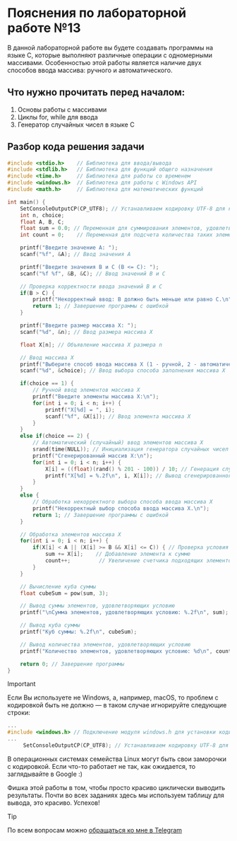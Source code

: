 # Пояснения по лабораторной работе №13

В данной лабораторной работе вы будете создавать программы на языке C, которые выполняют различные операции с одномерными массивами. Особенностью этой работы является наличие двух способов ввода массива: ручного и автоматического.

## Что нужно прочитать перед началом:
1. Основы работы с массивами
2. Циклы for, while для ввода
3. Генератор случайных чисел в языке C

## Разбор кода решения задачи

```c
#include <stdio.h>    // Библиотека для ввода/вывода
#include <stdlib.h>   // Библиотека для функций общего назначения
#include <time.h>     // Библиотека для работы со временем
#include <windows.h>  // Библиотека для работы с Windows API
#include <math.h>     // Библиотека для математических функций

int main() {
    SetConsoleOutputCP(CP_UTF8); // Устанавливаем кодировку UTF-8 для корректного отображения русских символов
    int n, choice;
    float A, B, C;
    float sum = 0.0; // Переменная для суммирования элементов, удовлетворяющих условию
    int count = 0;    // Переменная для подсчета количества таких элементов

    printf("Введите значение A: ");
    scanf("%f", &A); // Ввод значения A

    printf("Введите значения B и C (B <= C): ");
    scanf("%f %f", &B, &C); // Ввод значений B и C

    // Проверка корректности ввода значений B и C
    if(B > C) {
        printf("Некорректный ввод: B должно быть меньше или равно C.\n");
        return 1; // Завершение программы с ошибкой
    }

    printf("Введите размер массива X: ");
    scanf("%d", &n); // Ввод размера массива X

    float X[n]; // Объявление массива X размера n

    // Ввод массива X
    printf("Выберите способ ввода массива X (1 - ручной, 2 - автоматический): ");
    scanf("%d", &choice); // Ввод выбора способа заполнения массива X

    if(choice == 1) {
        // Ручной ввод элементов массива X
        printf("Введите элементы массива X:\n");
        for(int i = 0; i < n; i++) {
            printf("X[%d] = ", i);
            scanf("%f", &X[i]); // Ввод элемента массива X
        }
    }
    else if(choice == 2) {
        // Автоматический (случайный) ввод элементов массива X
        srand(time(NULL)); // Инициализация генератора случайных чисел
        printf("Сгенерированный массив X:\n");
        for(int i = 0; i < n; i++) {
            X[i] = ((float)(rand() % 201 - 100)) / 10; // Генерация случайных чисел от -10.0 до 10.0 с шагом 0.1
            printf("X[%d] = %.2f\n", i, X[i]); // Вывод сгенерированного элемента
        }
    }
    else {
        // Обработка некорректного выбора способа ввода массива X
        printf("Некорректный выбор способа ввода массива X.\n");
        return 1; // Завершение программы с ошибкой
    }

    // Обработка элементов массива X
    for(int i = 0; i < n; i++) {
        if(X[i] < A || (X[i] >= B && X[i] <= C)) { // Проверка условия
            sum += X[i];    // Добавление элемента к сумме
            count++;         // Увеличение счетчика подходящих элементов
        }
    }

    // Вычисление куба суммы
    float cubeSum = pow(sum, 3);

    // Вывод суммы элементов, удовлетворяющих условию
    printf("\nСумма элементов, удовлетворяющих условию: %.2f\n", sum);

    // Вывод куба суммы
    printf("Куб суммы: %.2f\n", cubeSum);

    // Вывод количества элементов, удовлетворяющих условию
    printf("Количество элементов, удовлетворяющих условию: %d\n", count);

    return 0; // Завершение программы
}
```

> [!IMPORTANT]
> Если Вы используете не Windows, а, например, macOS, то проблем с кодировкой быть не должно — в таком случае игнорируйте следующие строки:
> ```c
> ...
> #include <windows.h> // Подключение модуля windows.h для установки кодировки вывода
> ...
>      SetConsoleOutputCP(CP_UTF8); // Устанавливаем кодировку UTF-8 для вывода в консоли русских символов: иначе будут иероглифы
> ```
>
> В операционных системах семейства Linux могут быть свои заморочки с кодировкой. Если что-то работает не так, как ожидается, то заглядывайте в Google :)

Фишка этой работы в том, чтобы просто красиво циклически выводить результаты. Почти во всех заданиях здесь мы используем таблицу для вывода, это красиво. Успехов!

> [!TIP]
> По всем вопросам можно [обращаться ко мне в Telegram](https://t.me/plunkzy)